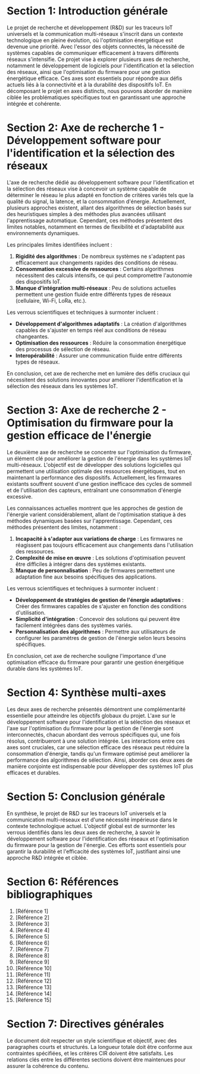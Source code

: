 # Section 1: Introduction générale

Le projet de recherche et développement (R&D) sur les traceurs IoT universels et la communication multi-réseaux s'inscrit dans un contexte technologique en pleine évolution, où l'optimisation énergétique est devenue une priorité. Avec l'essor des objets connectés, la nécessité de systèmes capables de communiquer efficacement à travers différents réseaux s'intensifie. Ce projet vise à explorer plusieurs axes de recherche, notamment le développement de logiciels pour l'identification et la sélection des réseaux, ainsi que l'optimisation du firmware pour une gestion énergétique efficace. Ces axes sont essentiels pour répondre aux défis actuels liés à la connectivité et à la durabilité des dispositifs IoT. En décomposant le projet en axes distincts, nous pouvons aborder de manière ciblée les problématiques spécifiques tout en garantissant une approche intégrée et cohérente.

# Section 2: Axe de recherche 1 - Développement software pour l'identification et la sélection des réseaux

L'axe de recherche dédié au développement software pour l'identification et la sélection des réseaux vise à concevoir un système capable de déterminer le réseau le plus adapté en fonction de critères variés tels que la qualité du signal, la latence, et la consommation d'énergie. Actuellement, plusieurs approches existent, allant des algorithmes de sélection basés sur des heuristiques simples à des méthodes plus avancées utilisant l'apprentissage automatique. Cependant, ces méthodes présentent des limites notables, notamment en termes de flexibilité et d'adaptabilité aux environnements dynamiques.

Les principales limites identifiées incluent :
1. **Rigidité des algorithmes** : De nombreux systèmes ne s'adaptent pas efficacement aux changements rapides des conditions de réseau.
2. **Consommation excessive de ressources** : Certains algorithmes nécessitent des calculs intensifs, ce qui peut compromettre l'autonomie des dispositifs IoT.
3. **Manque d'intégration multi-réseaux** : Peu de solutions actuelles permettent une gestion fluide entre différents types de réseaux (cellulaire, Wi-Fi, LoRa, etc.).

Les verrous scientifiques et techniques à surmonter incluent :
- **Développement d'algorithmes adaptatifs** : La création d'algorithmes capables de s'ajuster en temps réel aux conditions de réseau changeantes.
- **Optimisation des ressources** : Réduire la consommation énergétique des processus de sélection de réseau.
- **Interopérabilité** : Assurer une communication fluide entre différents types de réseaux.

En conclusion, cet axe de recherche met en lumière des défis cruciaux qui nécessitent des solutions innovantes pour améliorer l'identification et la sélection des réseaux dans les systèmes IoT.

# Section 3: Axe de recherche 2 - Optimisation du firmware pour la gestion efficace de l'énergie

Le deuxième axe de recherche se concentre sur l'optimisation du firmware, un élément clé pour améliorer la gestion de l'énergie dans les systèmes IoT multi-réseaux. L'objectif est de développer des solutions logicielles qui permettent une utilisation optimale des ressources énergétiques, tout en maintenant la performance des dispositifs. Actuellement, les firmwares existants souffrent souvent d'une gestion inefficace des cycles de sommeil et de l'utilisation des capteurs, entraînant une consommation d'énergie excessive.

Les connaissances actuelles montrent que les approches de gestion de l'énergie varient considérablement, allant de l'optimisation statique à des méthodes dynamiques basées sur l'apprentissage. Cependant, ces méthodes présentent des limites, notamment :
1. **Incapacité à s'adapter aux variations de charge** : Les firmwares ne réagissent pas toujours efficacement aux changements dans l'utilisation des ressources.
2. **Complexité de mise en œuvre** : Les solutions d'optimisation peuvent être difficiles à intégrer dans des systèmes existants.
3. **Manque de personnalisation** : Peu de firmwares permettent une adaptation fine aux besoins spécifiques des applications.

Les verrous scientifiques et techniques à surmonter incluent :
- **Développement de stratégies de gestion de l'énergie adaptatives** : Créer des firmwares capables de s'ajuster en fonction des conditions d'utilisation.
- **Simplicité d'intégration** : Concevoir des solutions qui peuvent être facilement intégrées dans des systèmes variés.
- **Personnalisation des algorithmes** : Permettre aux utilisateurs de configurer les paramètres de gestion de l'énergie selon leurs besoins spécifiques.

En conclusion, cet axe de recherche souligne l'importance d'une optimisation efficace du firmware pour garantir une gestion énergétique durable dans les systèmes IoT.

# Section 4: Synthèse multi-axes

Les deux axes de recherche présentés démontrent une complémentarité essentielle pour atteindre les objectifs globaux du projet. L'axe sur le développement software pour l'identification et la sélection des réseaux et l'axe sur l'optimisation du firmware pour la gestion de l'énergie sont interconnectés, chacun abordant des verrous spécifiques qui, une fois résolus, contribueront à une solution intégrée. Les interactions entre ces axes sont cruciales, car une sélection efficace des réseaux peut réduire la consommation d'énergie, tandis qu'un firmware optimisé peut améliorer la performance des algorithmes de sélection. Ainsi, aborder ces deux axes de manière conjointe est indispensable pour développer des systèmes IoT plus efficaces et durables.

# Section 5: Conclusion générale

En synthèse, le projet de R&D sur les traceurs IoT universels et la communication multi-réseaux est d'une nécessité impérieuse dans le contexte technologique actuel. L'objectif global est de surmonter les verrous identifiés dans les deux axes de recherche, à savoir le développement software pour l'identification des réseaux et l'optimisation du firmware pour la gestion de l'énergie. Ces efforts sont essentiels pour garantir la durabilité et l'efficacité des systèmes IoT, justifiant ainsi une approche R&D intégrée et ciblée.

# Section 6: Références bibliographiques

1. [Référence 1]
2. [Référence 2]
3. [Référence 3]
4. [Référence 4]
5. [Référence 5]
6. [Référence 6]
7. [Référence 7]
8. [Référence 8]
9. [Référence 9]
10. [Référence 10]
11. [Référence 11]
12. [Référence 12]
13. [Référence 13]
14. [Référence 14]
15. [Référence 15]

# Section 7: Directives générales

Le document doit respecter un style scientifique et objectif, avec des paragraphes courts et structurés. La longueur totale doit être conforme aux contraintes spécifiées, et les critères CIR doivent être satisfaits. Les relations clés entre les différentes sections doivent être maintenues pour assurer la cohérence du contenu.